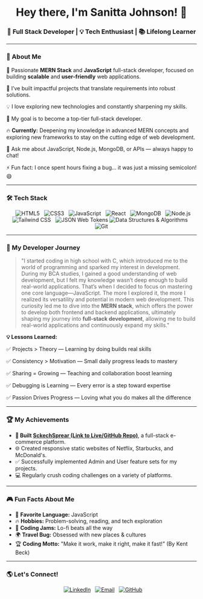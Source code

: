 <h1 align="center">Hey there, I'm Sanitta Johnson! 👋</h1>

<h3 align="center">🚀 Full Stack Developer | 💡 Tech Enthusiast | 📚 Lifelong Learner</h3>

---

### 🌟 About Me
🌱 Passionate **MERN Stack** and **JavaScript** full-stack developer, focused on building **scalable** and **user-friendly** web applications.

🚀 I’ve built impactful projects that translate requirements into robust solutions.

💡 I love exploring new technologies and constantly sharpening my skills.

🎯 My goal is to become a top-tier full-stack developer.

🔥 **Currently:** Deepening my knowledge in advanced MERN concepts and exploring new frameworks to stay on the cutting edge of web development.

💬 Ask me about JavaScript, Node.js, MongoDB, or APIs — always happy to chat!

⚡ Fun fact: I once spent hours fixing a bug... it was just a missing semicolon! 😄

---

### 🛠️ Tech Stack
<p align="center">
  <img src="https://img.shields.io/badge/HTML5-E34F26?style=for-the-badge&logo=html5&logoColor=white" alt="HTML5">
  <img src="https://img.shields.io/badge/CSS3-1572B6?style=for-the-badge&logo=css3&logoColor=white" alt="CSS3">
  <img src="https://img.shields.io/badge/JavaScript-F7DF1E?style=for-the-badge&logo=javascript&logoColor=black" alt="JavaScript">
  <img src="https://img.shields.io/badge/React-61DAFB?style=for-the-badge&logo=react&logoColor=black" alt="React">
  <img src="https://img.shields.io/badge/MongoDB-47A248?style=for-the-badge&logo=mongodb&logoColor=white" alt="MongoDB">
  <img src="https://img.shields.io/badge/Node.js-339933?style=for-the-badge&logo=node.js&logoColor=white" alt="Node.js">
  <img src="https://img.shields.io/badge/Tailwind_CSS-06B6D4?style=for-the-badge&logo=tailwind-css&logoColor=white" alt="Tailwind CSS">
  <img src="https://img.shields.io/badge/JWT-black?style=for-the-badge&logo=json-web-tokens" alt="JSON Web Tokens">
  <img src="https://img.shields.io/badge/DSA-Problem%20Solving-500050?style=for-the-badge&logo=cplusplus" alt="Data Structures & Algorithms">
  <img src="https://img.shields.io/badge/Git-F05032?style=for-the-badge&logo=git&logoColor=white" alt="Git">
</p>

---

### 🎯 My Developer Journey
> "I started coding in high school with C, which introduced me to the world of programming and sparked my interest in development. During my BCA studies, I gained a good understanding of web development, but I felt my knowledge wasn’t deep enough to build real-world applications. That’s when I decided to focus on mastering one core language—JavaScript. The more I explored it, the more I realized its versatility and potential in modern web development. This curiosity led me to dive into the **MERN stack**, which offers the power to develop both frontend and backend applications, ultimately shaping my journey into **full-stack development**, allowing me to build real-world applications and continuously expand my skills."

**💡 Lessons Learned:**  

✅ Projects > Theory — Learning by doing builds real skills

✅ Consistency > Motivation — Small daily progress leads to mastery

✅ Sharing = Growing — Teaching and collaboration boost learning

✅ Debugging is Learning — Every error is a step toward expertise

✅ Passion Drives Progress — Loving what you do makes all the difference

---

### 🏆 My Achievements
- **🎯 Built [SckechSprear (Link to Live/GitHub Repo)](https://github.com/Sanitta2002/SckechSprear)**, a full-stack e-commerce platform. 
- 🌐 Created responsive static websites of Netflix, Starbucks, and McDonald's.
- ✅ Successfully implemented Admin and User feature sets for my projects.  
- 💻 Regularly crush coding challenges on a variety of platforms.
 
---

### 🎮 Fun Facts About Me
- 🎯 **Favorite Language:** JavaScript  
- 🔥 **Hobbies:** Problem-solving, reading, and tech exploration  
- 🎵 **Coding Jams:** Lo-fi beats all the way  
- 🌍 **Travel Bug:** Obsessed with new places & cultures  
- 🏆 **Coding Motto:** "Make it work, make it right, make it fast!" (By Kent Beck)

---

### 🌎 Let's Connect!
<p align="center">
  <a href="https://linkedin.com/in/sanitta-johnson-5b7820325"><img src="https://img.shields.io/badge/LinkedIn-0077B5?style=for-the-badge&logo=linkedin&logoColor=white" alt="LinkedIn"></a>
  <a href="mailto:sanittajohnson28@gmail.com"><img src="https://img.shields.io/badge/Email-D14836?style=for-the-badge&logo=gmail&logoColor=white" alt="Email"></a>
  <a href="https://github.com/Sanitta2002"><img src="https://img.shields.io/badge/GitHub-181717?style=for-the-badge&logo=github&logoColor=white" alt="GitHub"></a>
</p>
